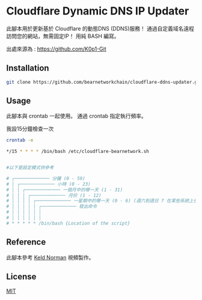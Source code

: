 # Cloudflare Dynamic DNS IP Updater


此腳本用於更新基於 Cloudflare 的動態DNS (DDNS)服務！ 通過自定義域名遠程訪問您的網站，無需固定IP！ 用純 BASH 編寫。

出處來源為 : https://github.com/K0p1-Git


## Installation

```bash
git clone https://github.com/bearnetworkchain/cloudflare-ddns-updater.git
```

## Usage
此腳本與 crontab 一起使用。 通過 crontab 指定執行頻率。

我設15分鐘檢查一次


```bash
crontab -e
 
*/15 * * * * /bin/bash /etc/cloudflare-bearnetwork.sh
```  

```bash

#以下是設定模式供參考

# ┌───────────── 分鐘 (0 - 59)
# │ ┌───────────── 小時 (0 - 23)
# │ │ ┌───────────── 一個月中的哪一天 (1 - 31)
# │ │ │ ┌───────────── 月份 (1 - 12)
# │ │ │ │ ┌───────────── 一星期中的哪一天 (0 - 6) (週六到週日 7 在某些系統上也是周日)
# │ │ │ │ │ ┌───────────── 發出命令                              
# │ │ │ │ │ │
# │ │ │ │ │ │
# * * * * * /bin/bash {Location of the script}
``` 



## Reference
此腳本參考 [Keld Norman](https://www.youtube.com/watch?v=vSIBkH7sxos) 視頻製作。

## License
[MIT](https://github.com/K0p1-Git/cloudflare-ddns-updater/blob/main/LICENSE)
